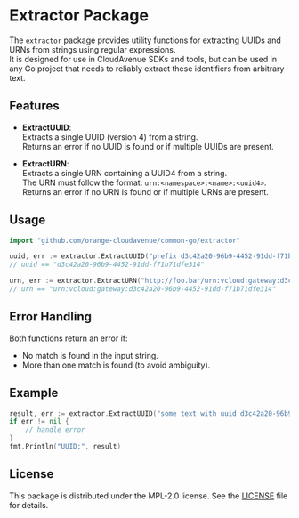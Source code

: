 # Extractor Package

The `extractor` package provides utility functions for extracting UUIDs and URNs from strings using regular expressions.  
It is designed for use in CloudAvenue SDKs and tools, but can be used in any Go project that needs to reliably extract these identifiers from arbitrary text.

## Features

- **ExtractUUID**:  
  Extracts a single UUID (version 4) from a string.  
  Returns an error if no UUID is found or if multiple UUIDs are present.

- **ExtractURN**:  
  Extracts a single URN containing a UUID4 from a string.  
  The URN must follow the format: `urn:<namespace>:<name>:<uuid4>`.  
  Returns an error if no URN is found or if multiple URNs are present.

## Usage

```go
import "github.com/orange-cloudavenue/common-go/extractor"

uuid, err := extractor.ExtractUUID("prefix d3c42a20-96b9-4452-91dd-f71b71dfe314 suffix")
// uuid == "d3c42a20-96b9-4452-91dd-f71b71dfe314"

urn, err := extractor.ExtractURN("http://foo.bar/urn:vcloud:gateway:d3c42a20-96b9-4452-91dd-f71b71dfe314")
// urn == "urn:vcloud:gateway:d3c42a20-96b9-4452-91dd-f71b71dfe314"
```

## Error Handling

Both functions return an error if:

- No match is found in the input string.
- More than one match is found (to avoid ambiguity).

## Example

```go
result, err := extractor.ExtractUUID("some text with uuid d3c42a20-96b9-4452-91dd-f71b71dfe314")
if err != nil {
    // handle error
}
fmt.Println("UUID:", result)
```

## License

This package is distributed under the MPL-2.0 license. See the [LICENSE](../LICENSE) file for details.
